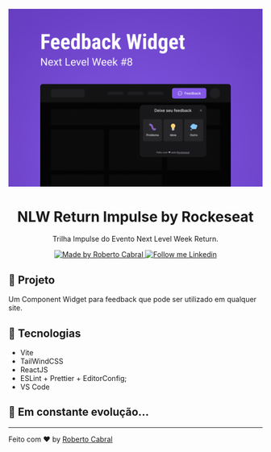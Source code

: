 <p align="center">
    <img alt="Git Explorer" src="https://raw.githubusercontent.com/IgorThierry/nlw-return-impulse/main/.github/Capa.png"/>
</p>

<h1 align="center">
	NLW Return Impulse by Rockeseat
</h1>

<p align="center">Trilha Impulse do Evento Next Level Week Return.</p>

<p align="center">
 

  <a href="https://github.com/IgorThierry">
    <img alt="Made by Roberto Cabral" src="https://img.shields.io/badge/Made%20by-Roberto%20Cabral-2ecc71">
  </a>

  <a href="https://www.linkedin.com/in/roberto-larbac/" target="_blank">
    <img alt="Follow me Linkedin" src="https://img.shields.io/badge/Follow%20up-robertolarbac-2ecc71?style=social&logo=linkedin">
  </a>
</p>

## 🚀 Projeto

Um Component Widget para feedback que pode ser utilizado em qualquer site.

## 🔧 Tecnologias

- Vite
- TailWindCSS
- ReactJS
- ESLint + Prettier + EditorConfig;
- VS Code

## 🚀 **Em constante evolução...**

---

Feito com ♥ by [Roberto Cabral](https://www.linkedin.com/in/roberto-larbac/)
